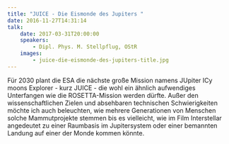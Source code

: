 ```yaml
---
title: "JUICE - Die Eismonde des Jupiters "
date: 2016-11-27T14:31:14
talk:
    date: 2017-03-31T20:00:00
    speakers:
        - Dipl. Phys. M. Stellpflug, OStR
    images:
        - juice-die-eismonde-des-jupiters-title.jpg
---
```

Für 2030 plant die ESA die nächste große Mission namens JUpiter ICy moons Explorer - kurz JUICE - die wohl ein ähnlich aufwendiges Unterfangen wie die ROSETTA-Mission werden dürfte. Außer den wissenschaftlichen Zielen und absehbaren technischen Schwierigkeiten möchte ich auch beleuchten, wie mehrere Generationen von Menschen solche Mammutprojekte stemmen bis es vielleicht, wie im Film Interstellar angedeutet zu einer Raumbasis im Jupitersystem oder einer bemannten Landung auf einer der Monde kommen könnte.

